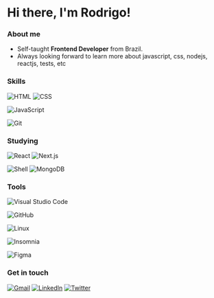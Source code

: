 # Hi there, I'm Rodrigo!

### About me

- Self-taught <strong>Frontend Developer</strong> from Brazil.
- Always looking forward to learn more about javascript, css, nodejs, reactjs, tests, etc

### Skills

![HTML](https://img.shields.io/badge/-HTML5-39404b?style=flat&logo=HTML5)
![CSS](https://img.shields.io/badge/-CSS-39404b?style=flat&logo=CSS3&logoColor=1572B6)

![JavaScript](https://img.shields.io/badge/-JavaScript-39404b?style=flat&logo=javascript)

![Git](https://img.shields.io/badge/-Git-39404b?style=flat&logo=git)

### Studying

![React](https://img.shields.io/badge/-React-39404b?style=flat&logo=react)
![Next.js](https://img.shields.io/badge/-Next.js-39404b?style=flat&logo=next.js)

![Shell](https://img.shields.io/badge/-Shell-39404b?style=flat&logo=shell)
![MongoDB](https://img.shields.io/badge/-MongoDB-39404b?style=flat&logo=mongodb)

### Tools

![Visual Studio Code](https://img.shields.io/badge/-Visual%20Studio%20Code-39404b?style=flat&logo=visual-studio-code&logoColor=007acc)

![GitHub](https://img.shields.io/badge/-GitHub-39404b?style=flat&logo=github)

![Linux](https://img.shields.io/badge/-Linux-39404b?style=flat&logo=linux)

![Insomnia](https://img.shields.io/badge/-Insomnia-39404b?style=flat&logo=insomnia)

![Figma](https://img.shields.io/badge/-Figma-39404b?style=flat&logo=figma&logoColor=7de68a)

### Get in touch

[![Gmail](https://img.shields.io/badge/-rodrigoalmeidagit@gmail.com-39404b?style=flat&logo=Gmail&logoColor=e74c3c&link=mailto:rodrigoalmeidagit@gmail.com)](mailto:rodrigoalmeidagit@gmail.com)
[![LinkedIn](https://img.shields.io/badge/-Rodrigo-39404b?style=flat&logo=linkedin&link=https://www.linkedin.com/in/rodrigoalmeidagit)](https://www.linkedin.com/in/rodrigoalmeidagit)
[![Twitter](https://img.shields.io/badge/-Rodrigo-39404b?style=flat&logo=twitter&link=https://twitter.com/rodrigo_develop)](https://twitter.com/rodrigo_develop)
